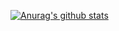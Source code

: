 [![Anurag's github stats](https://github-readme-stats.vercel.app/api?username=pedroalexandr)](https://github.com/anuraghazra/github-readme-stats)
